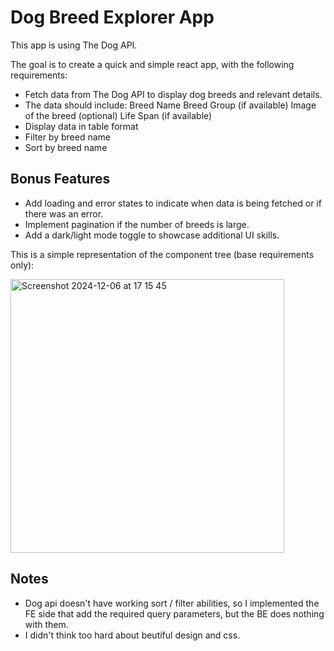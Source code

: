 # Dog Breed Explorer App

This app is using  The Dog API.

The goal is to create a quick and simple react app, with the following requirements:

* Fetch data from The Dog API to display dog breeds and relevant details.
* The data should include:
  Breed Name
  Breed Group (if available)
  Image of the breed (optional)
  Life Span (if available)
* Display data in table format
* Filter by breed name
* Sort by breed name

## Bonus Features

* Add loading and error states to indicate when data is being fetched or if there was an error.
* Implement pagination if the number of breeds is large.
* Add a dark/light mode toggle to showcase additional UI skills.


This is a simple representation of the component tree (base requirements only):

<img width="438" alt="Screenshot 2024-12-06 at 17 15 45" src="https://github.com/user-attachments/assets/f5459316-651a-47db-9b63-64e915970fec">

## Notes

* Dog api doesn't have working sort / filter abilities, so I implemented the FE side that add the required query parameters, but the BE does nothing with them.
* I didn't think too hard about beutiful design and css.
